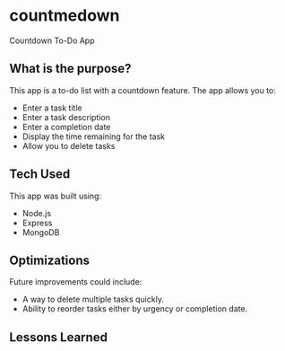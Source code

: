 # countmedown
Countdown To-Do App

## What is the purpose?
This app is a to-do list with a countdown feature. The app allows you to:

* Enter a task title
* Enter a task description
* Enter a completion date
* Display the time remaining for the task
* Allow you to delete tasks

## Tech Used
This app was built using:

* Node.js
* Express
* MongoDB

## Optimizations

Future improvements could include:

* A way to delete multiple tasks quickly. 
* Ability to reorder tasks either by urgency or completion date.

## Lessons Learned
